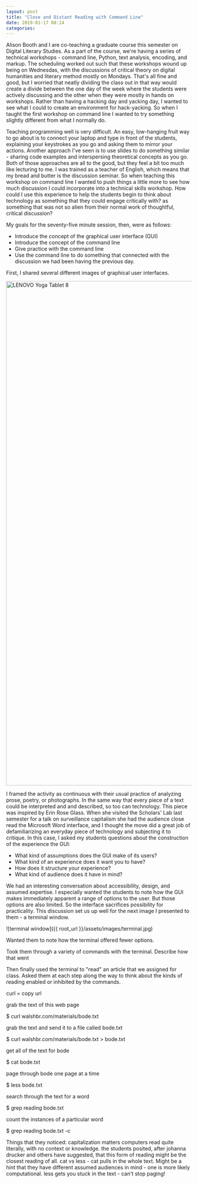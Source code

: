 ```yaml
---
layout: post
title: "Close and Distant Reading with Command Line"
date: 2019-01-17 08:14
categories: 
---
```

Alison Booth and I are co-teaching a graduate course this semester on Digital Literary Studies. As a part of the course, we're having a series of technical workshops - command line, Python, text analysis, encoding, and markup. The scheduling worked out such that these workshops wound up being on Wednesdas, with the discussions of critical theory on digital humanities and literary method mostly on Mondays. That's all fine and good, but I worried that neatly dividing the class out in that way would create a divide between the one day of the week where the students were actively discussing and the other when they were mostly in hands on workshops. Rather than having a hacking day and yacking day, I wanted to see what I could to create an environment for hack-yacking. So when I taught the first workshop on command line I wanted to try something slightly different from what I normally do. 

Teaching programming well is very difficult. An easy, low-hanging fruit way to go about is to connect your laptop and type in front of the students, explaining your keystrokes as you go and asking them to mirror your actions. Another approach I've seen is to use slides to do something similar - sharing code examples and interspersing theoretical concepts as you go. Both of those approaches are all to the good, but they feel a bit too much like lecturing to me. I was trained as a teacher of English, which means that my bread and butter is the discussion seminar. So when teaching this workshop on command line I wanted to push things a little more to see how much discussion I could incorporate into a technical skills workshop. How could I use this experience to help the students begin to think about technology as something that they could engage critically with? as something that was not so alien from their normal work of thoughtful, critical discussion?

My goals for the seventy-five minute session, then, were as follows:

* Introduce the concept of the graphical user interface (GUI)
* Introduce the concept of the command line
* Give practice with the command line
* Use the command line to do something that connected with the discussion we had been having the previous day. 

First, I shared several different images of graphical user interfaces. 

<a data-flickr-embed="true"  href="https://www.flickr.com/photos/liewcf/14123978540" title="LENOVO Yoga Tablet 8"><img src="https://farm4.staticflickr.com/3710/14123978540_2e09c97bbd_k.jpg" width="2048" height="1365" alt="LENOVO Yoga Tablet 8"></a><script async src="//embedr.flickr.com/assets/client-code.js" charset="utf-8"></script>

I framed the activity as continuous with their usual practice of analyzing prose, poetry, or photographs. In the same way that every piece of a text could be interpreted and and described, so too can technology. This piece was inspired by Erin Rose Glass. When she visited the Scholars' Lab last semester for a talk on surveillance capitalism she had the audience close read the Microsoft Word interface, and I thought the move did a great job of defamiliarizing an everyday piece of technology and subjecting it to critique. In this case, I asked my students questions about the construction of the experience the GUI:

* What kind of assumptions does the GUI make of its users?
* What kind of an experience does it want you to have?
* How does it structure your experience?
* What kind of audience does it have in mind?

We had an interesting conversation about accessibility, design, and assumed expertise. I especially wanted the students to note how the GUI makes immediately apparent a range of options to the user. But those options are also limited. So the interface sacrifices possibility for practicality. This discussion set us up well for the next image I presented to them - a terminal window.

![terminal window]({{ root_url }}/assets/images/terminal.jpg)

Wanted them to note how the terminal offered fewer options.

Took them through a variety of commands with the terminal. Describe how that went

Then finally used the terminal to "read" an article that we assigned for class. Asked them at each step along the way to think about the kinds of reading enabled or inhibited by the commands.

curl = copy url

grab the text of this web page

$ curl walshbr.com/materials/bode.txt 

grab the text and send it to a file called bode.txt

$ curl walshbr.com/materials/bode.txt > bode.txt

get all of the text for bode

$ cat bode.txt

page through bode one page at a time

$ less bode.txt

search through the text for a word

$ grep reading bode.txt

count the instances of a particular word

$ grep reading bode.txt -c

Things that they noticed:
capitalization matters
computers read quite literally, with no context or knowledge.
the students posited, after johanna drucker and others have suggested, that this form of reading might be the closest reading of all.
cat vs less - cat pulls in the whole text. Might be a hint that they have different assumed audiences in mind - one is more likely computational.
less gets you stuck in the text - can't stop paging!